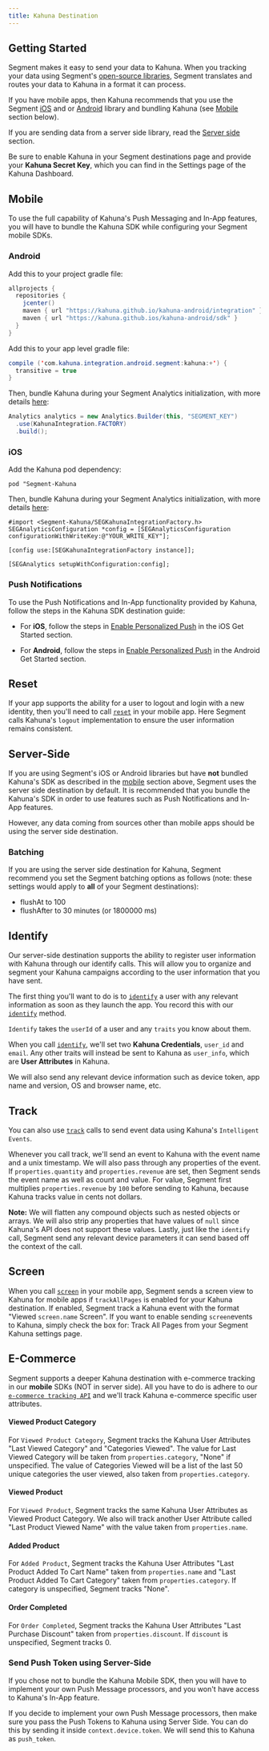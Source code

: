 ```yaml
---
title: Kahuna Destination
---
```


## Getting Started

Segment makes it easy to send your data to Kahuna. When you tracking your data using Segment's [open-source libraries](/docs/connections/sources/catalog/), Segment translates and routes your data to Kahuna in a format it can process.

If you have mobile apps, then Kahuna recommends that you use the Segment [iOS](/docs/connections/sources/catalog/libraries/mobile/ios) and or [Android](/docs/connections/sources/catalog/libraries/mobile/android) library and bundling Kahuna (see [Mobile](#mobile) section below).

If you are sending data from a server side library, read the [Server side](#server-side) section.

Be sure to enable Kahuna in your Segment destinations page and provide your **Kahuna Secret Key**, which you can find in the Settings page of the Kahuna Dashboard.

## Mobile

To use the full capability of Kahuna's Push Messaging and In-App features, you will have to bundle the Kahuna SDK while configuring your Segment mobile SDKs.

### Android

Add this to your project gradle file:

```java
allprojects {
  repositories {
    jcenter()
    maven { url "https://kahuna.github.io/kahuna-android/integration" }
    maven { url "https://kahuna.github.ios/kahuna-android/sdk" }
  }
}
```

Add this to your app level gradle file:

```java
compile ('com.kahuna.integration.android.segment:kahuna:+') {
  transitive = true
}
```

Then, bundle Kahuna during your Segment Analytics initialization, with more details [here](/docs/connections/sources/catalog/libraries/mobile/android/#bundling-integrations):

```java
Analytics analytics = new Analytics.Builder(this, "SEGMENT_KEY")
  .use(KahunaIntegration.FACTORY)
  .build();
```

### iOS

Add the Kahuna pod dependency:

```
pod "Segment-Kahuna
```

Then, bundle Kahuna during your Segment Analytics initialization, with more details [here](/docs/connections/sources/catalog/libraries/mobile/ios/#bundling-integrations):

```objc
#import <Segment-Kahuna/SEGKahunaIntegrationFactory.h>
SEGAnalyticsConfiguration *config = [SEGAnalyticsConfiguration configurationWithWriteKey:@"YOUR_WRITE_KEY"];

[config use:[SEGKahunaIntegrationFactory instance]];

[SEGAnalytics setupWithConfiguration:config];
```

### Push Notifications

To use the Push Notifications and In-App functionality provided by Kahuna, follow the steps in the Kahuna SDK destination guide:

- For **iOS**, follow the steps in [Enable Personalized Push](https://app.usekahuna.com/tap/docs/Content/Integration/IOS/iOS_Push.htm) in the iOS Get Started section.

- For **Android**, follow the steps in [Enable Personalized Push](https://app.usekahuna.com/tap/docs/Content/Integration/Android/Android_Push.htm) in the Android Get Started section.

## Reset

If your app supports the ability for a user to logout and login with a new identity, then you'll need to call [`reset`](/docs/connections/sources/catalog/libraries/mobile/ios/#reset) in your mobile app. Here Segment calls Kahuna's `logout` implementation to ensure the user information remains consistent.

## Server-Side

If you are using Segment's iOS or Android libraries but have **not** bundled Kahuna's SDK as described in the [mobile](#mobile) section above, Segment uses the server side destination by default. It is recommended that you bundle the Kahuna's SDK in order to use features such as Push Notifications and In-App features.

However, any data coming from sources other than mobile apps should be using the server side destination.

### Batching

If you are using the server side destination for Kahuna, Segment recommend you set the Segment batching options as follows (note: these settings would apply to **all** of your Segment destinations):

- flushAt to 100
- flushAfter to 30 minutes (or 1800000 ms)

## Identify

Our server-side destination supports the ability to register user information with Kahuna through our identify calls. This will allow you to organize and segment your Kahuna campaigns according to the user information that you have sent.

The first thing you'll want to do is to [`identify`](/docs/connections/spec/identify/) a user with any relevant information as soon as they launch the app. You record this with our [`identify`](/docs/connections/spec/identify/) method.

`Identify` takes the `userId` of a user and any `traits` you know about them.

When you call [`identify`](/docs/connections/spec/identify/), we'll set two **Kahuna Credentials**, `user_id` and `email`. Any other traits will instead be sent to Kahuna as `user_info`, which are **User Attributes** in Kahuna.

We will also send any relevant device information such as device token, app name and version, OS and browser name, etc.

## Track

You can also use [`track`](/docs/connections/spec/track/) calls to send event data using Kahuna's `Intelligent Events`.

Whenever you call track, we'll send an event to Kahuna with the event name and a unix timestamp. We will also pass through any properties of the event. If `properties.quantity` and `properties.revenue` are set, then Segment sends the event name as well as count and value. For value, Segment first multiplies `properties.revenue` by `100` before sending to Kahuna, because Kahuna tracks value in cents not dollars.

**Note:** We will flatten any compound objects such as nested objects or arrays. We will also strip any properties that have values of `null` since Kahuna's API does not support these values. Lastly, just like the `identify` call, Segment send any relevant device parameters it can send based off the context of the call.

## Screen

When you call [`screen`](/docs/connections/spec/screen/) in your mobile app, Segment sends a screen view to Kahuna for mobile apps if `trackAllPages` is enabled for your Kahuna destination. If enabled, Segment track a Kahuna event with the format "Viewed `screen.name` Screen". If you want to enable sending `screen`events to Kahuna, simply check the box for: Track All Pages from your Segment Kahuna settings page.

## E-Commerce

Segment supports a deeper Kahuna destination with e-commerce tracking in our **mobile** SDKs (NOT in server side). All you have to do is adhere to our [`e-commerce tracking API`](/docs/connections/spec/ecommerce/v2/) and we'll track Kahuna e-commerce specific user attributes.

#### Viewed Product Category

For `Viewed Product Category`, Segment tracks the Kahuna User Attributes "Last Viewed Category" and "Categories Viewed". The value for Last Viewed Category will be taken from `properties.category`, "None" if unspecified. The value of Categories Viewed will be a list of the last 50 unique categories the user viewed, also taken from `properties.category`.

#### Viewed Product

For `Viewed Product`, Segment tracks the same Kahuna User Attributes as Viewed Product Category. We also will track another User Attribute called "Last Product Viewed Name" with the value taken from `properties.name`.

#### Added Product

For `Added Product`, Segment tracks the Kahuna User Attributes "Last Product Added To Cart Name" taken from `properties.name` and "Last Product Added To Cart Category" taken from `properties.category`. If category is unspecified, Segment tracks "None".

#### Order Completed

For `Order Completed`, Segment tracks the Kahuna User Attributes "Last Purchase Discount" taken from `properties.discount`. If `discount` is unspecified, Segment tracks 0.

### Send Push Token using Server-Side

If you chose not to bundle the Kahuna Mobile SDK, then you will have to implement your own Push Message processors, and you won't have access to Kahuna's In-App feature.

If you decide to implement your own Push Message processors, then make sure you pass the Push Tokens to Kahuna using Server Side.  You can do this by sending it inside `context.device.token`. We will send this to Kahuna as `push_token`.

